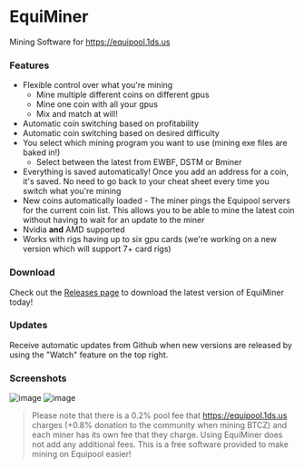 # EquiMiner
Mining Software for https://equipool.1ds.us

### Features
* Flexible control over what you're mining
  * Mine multiple different coins on different gpus
  * Mine one coin with all your gpus
  * Mix and match at will!
* Automatic coin switching based on profitability
* Automatic coin switching based on desired difficulty
* You select which mining program you want to use (mining exe files are baked in!)
  * Select between the latest from EWBF, DSTM or Bminer
* Everything is saved automatically! Once you add an address for a coin, it's saved. No need to go back to your cheat sheet every time you switch what you're mining
* New coins automatically loaded - The miner pings the Equipool servers for the current coin list. This allows you to be able to mine the latest coin without having to wait for an update to the miner
* Nvidia **and** AMD supported
* Works with rigs having up to six gpu cards (we're working on a new version which will support 7+ card rigs)

### Download
Check out the [Releases page](https://github.com/1ds/equiminer/releases) to download the latest version of EquiMiner today!

### Updates
Receive automatic updates from Github when new versions are released by using the "Watch" feature on the top right.

### Screenshots
![image](https://i.imgur.com/9NJOj2C.png)
![image](https://i.imgur.com/xwuvEEE.png)

> Please note that there is a 0.2% pool fee that https://equipool.1ds.us charges (+0.8% donation to the community when mining BTCZ) and each miner has its own fee that they charge. Using EquiMiner does not add any additional fees. This is a free software provided to make mining on Equipool easier!
